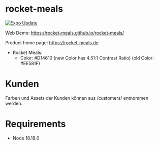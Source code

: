 # rocket-meals

[![Expo Update](https://github.com/rocket-meals/rocket-meals/actions/workflows/frontend_native_expo.yml/badge.svg?branch=expo)](https://github.com/rocket-meals/rocket-meals/actions/workflows/frontend_native_expo.yml)

Web Demo: https://rocket-meals.github.io/rocket-meals/


Product home page: https://rocket-meals.de


- Rocket Meals: 
  - Color: #D14610 (new Color has 4.51:1 Contrast Ratio) (old Color: #EE581F)

# Kunden

Farben und Assets der Kunden können aus /customers/ entnommen werden.


# Requirements

- Node 18.18.0